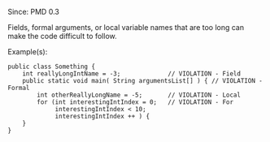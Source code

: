 Since: PMD 0.3

Fields, formal arguments, or local variable names that are too long can make the code difficult to follow.

Example(s):
```
public class Something {
	int reallyLongIntName = -3;  			// VIOLATION - Field
	public static void main( String argumentsList[] ) { // VIOLATION - Formal
		int otherReallyLongName = -5; 		// VIOLATION - Local
		for (int interestingIntIndex = 0;	// VIOLATION - For
             interestingIntIndex < 10;
             interestingIntIndex ++ ) {
    }
}
```

